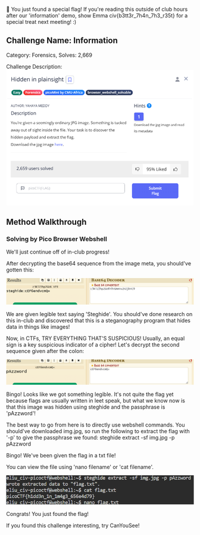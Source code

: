 🐣 You just found a special flag!
If you're reading this outside of club hours after our 'information' demo, show Emma civ{b3tt3r_7h4n_7h3_r35t} for a special treat next meeting! :)

## Challenge Name: Information
Category: Forensics, 
Solves: 2,669

Challenge Description: 
![img](<https://github.com/eliu-civ/CIV-CTF-Writeups-/blob/main/PicoGym/Easy/Images/Screenshot%202025-10-22%20161300.png>)

## Method Walkthrough 
### Solving by Pico Browser Webshell

We'll just continue off of in-club progress! 

After decrypting the base64 sequence from the image meta, you should've gotten this:

![img](<https://github.com/eliu-civ/CIV-CTF-Writeups-/blob/main/PicoGym/Easy/Images/Screenshot%202025-10-22%20162140.png>)

We are given legible text saying 'Steghide'. You should've done research on this in-club and discovered that this is a steganography program that hides data in things like images! 

Now, in CTFs, TRY EVERYTHING THAT'S SUSPICIOUS! 
Usually, an equal sign is a key suspicious indicator of a cipher! Let's decrypt the second sequence given after the colon:

![img](<https://github.com/eliu-civ/CIV-CTF-Writeups-/blob/main/PicoGym/Easy/Images/Screenshot%202025-10-22%20162544.png>)

Bingo! Looks like we got something legible. It's not quite the flag yet because flags are usually written in leet speak, but what we know now is that this image was hidden using steghide and the passphrase is 'pAzzword'!

The best way to go from here is to directly use webshell commands. 
You should've downloaded img.jpg, so run the following to extract the flag with '-p' to give the passphrase we found:
steghide extract -sf img.jpg -p pAzzword

Bingo! We've been given the flag in a txt file!

You can view the file using 'nano filename' or 'cat filename'. 

![img](<https://github.com/eliu-civ/CIV-CTF-Writeups-/blob/main/PicoGym/Easy/Images/Screenshot%202025-10-22%20163713.png>)

Congrats! You just found the flag! 

If you found this challenge interesting, try CanYouSee!









